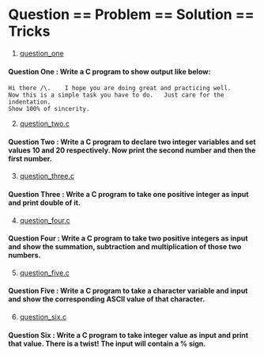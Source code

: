 # Question == Problem == Solution == Tricks

1. [question_one]()

#### Question One : Write a C program to show output like below:

    Hi there /\.    I hope you are doing great and practicing well.
    Now this is a simple task you have to do.   Just care for the indentation.
    Show 100% of sincerity.

2. [question_two.c]()

#### Question Two : Write a C program to declare two integer variables and set values 10 and 20 respectively. Now print the second number and then the first number.

3. [question_three.c]()

#### Question Three : Write a C program to take one positive integer as input and print double of it.

4. [question_four.c]()

#### Question Four : Write a C program to take two positive integers as input and show the summation, subtraction and multiplication of those two numbers.

5. [question_five.c]()

#### Question Five : Write a C program to take a character variable and input and show the corresponding ASCII value of that character.

6. [question_six.c]()

#### Question Six : Write a C program to take integer value as input and print that value. There is a twist! The input will contain a % sign.


